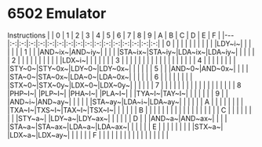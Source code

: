 # 6502 Emulator

Instructions
|   | 0 | 1 | 2 | 3 | 4 | 5 | 6 | 7 | 8 | 9 | A | B | C | D | E | F |
|---|:-:|:-:|:-:|:-:|:-:|:-:|:-:|:-:|:-:|:-:|:-:|:-:|:-:|:-:|:-:|:-:|
| 0 |   |   |   |   |   |   |   |   |   |   |LDY~i~|   |   |   |   |   |
| 1 |   |   |AND~ix~|AND~iy~|   |   |   |   |STA~ix~|STA~iy~|LDA~ix~|LDA~iy~|   |   |   |   |
| 2 |   |   |   |   |   |   |   |   |   |   |LDX~i~|   |   |   |   |   |
| 3 |   |   |   |   |   |   |   |   |   |   |   |   |   |   |   |   |
| 4 |   |   |   |   |   |   |   |   |STY~0~|STY~0x~|LDY~0~|LDY~0x~|   |   |   |   |
| 5 |   |   |AND~0~|AND~0x~|   |   |   |   |STA~0~|STA~0x~|LDA~0~|LDA~0x~|   |   |   |   |
| 6 |   |   |   |   |   |   |   |   |STX~0~|STX~0y~|LDX~0~|LDX~0y~|   |   |   |   |
| 7 |   |   |   |   |   |   |   |   |   |   |   |   |   |   |   |   |
| 8 |PHP~I~|   |PLP~I~|   |PHA~I~|   |PLA~I~|   |   |TYA~I~|TAY~I~|   |   |   |   |   |
| 9 |   |   |AND~i~|AND~ay~|   |   |   |   |   |STA~ay~|LDA~i~|LDA~ay~|   |   |   |   |
| A |   |   |   |   |   |   |   |   |TXA~I~|TXS~I~|TAX~I~|TSX~I~|   |   |   |   |
| B |   |   |   |   |   |   |   |   |   |   |   |   |   |   |   |   |
| C |   |   |   |   |   |   |   |   |STY~a~|   |LDY~a~|LDY~ax~|   |   |   |   |
| D |   |   |AND~a~|AND~ax~|   |   |   |   |STA~a~|STA~ax~|LDA~a~|LDA~ax~|   |   |   |   |
| E |   |   |   |   |   |   |   |   |STX~a~|   |LDX~a~|LDX~ay~|   |   |   |   |
| F |   |   |   |   |   |   |   |   |   |   |   |   |   |   |   |   |